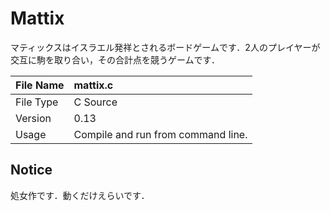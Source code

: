 # Mattix
マティックスはイスラエル発祥とされるボードゲームです．2人のプレイヤーが交互に駒を取り合い，その合計点を競うゲームです．

|File Name|mattix.c|
|:-|:-|
|File Type|C Source|
|Version|0.13|
|Usage|Compile and run from command line.|

## Notice
処女作です．動くだけえらいです．

<!--
(C) 2020 Airoku
-->
